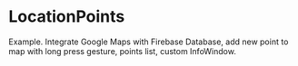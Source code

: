 # LocationPoints
Example. Integrate Google Maps with Firebase Database, add new point to map with long press gesture, points list, custom InfoWindow.

